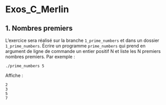 # Exos_C_Merlin

## 1. Nombres premiers

L’exercice sera réalisé sur la branche `1_prime_numbers` et dans un dossier `1_prime_numbers`.
Écrire un programme `prime_numbers` qui prend en argument de ligne de commande un entier positif N et liste les N premiers nombres premiers.
Par exemple :
```
./prime_numbers 5
```
Affiche :
```
2
3
5
7
```

